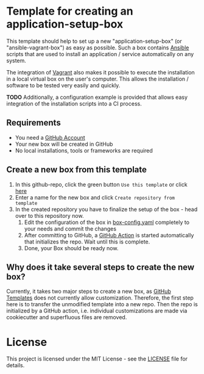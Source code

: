 # Template for creating an application-setup-box

This template should help to set up a new "application-setup-box" (or "ansible-vagrant-box") as easy as possible. Such a box contains [Ansible](https://www.ansible.com/) scripts that are used to install an application / service automatically on any system. 

The integration of [Vagrant](https://www.vagrantup.com/) also makes it possible to execute the installation in a local virtual box on the user's computer. This allows the installation / software to be tested very easily and quickly.

**TODO** Additionally, a configuration example is provided that allows easy integration of the installation scripts into a CI process.

## Requirements

* You need a [GitHub Account](https://github.com/join)
* Your new box will be created in GitHub
* No local installations, tools or frameworks are required

## Create a new box from this template

1. In this github-repo, click the green button `Use this template` or click [here](../../generate)
1. Enter a name for the new box and click `Create repository from template`
1. In the created repository you have to finalize the setup of the box - head over to this repository now.
    1. Edit the configuration of the box in [box-config.yaml](box-config.yaml) completely to your needs and commit the changes
    1. After committing to GitHub, a [GitHub Action](../../actions) is started automatically that initializes the repo. Wait until this is complete.
    1. Done, your Box should be ready now.

## Why does it take several steps to create the new box?

Currently, it takes two major steps to create a new box, as [GitHub Templates](https://docs.github.com/en/repositories/creating-and-managing-repositories/creating-a-template-repository) does not currently allow customization. Therefore, the first step here is to transfer the unmodified template into a new repo. Then the repo is initialized by a GitHub action, i.e. individual customizations are made via cookiecutter and superfluous files are removed.

# License

This project is licensed under the MIT License - see the [LICENSE](LICENSE) file for details.
